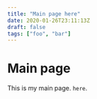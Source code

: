 ```yaml
---
title: "Main page here"
date: 2020-01-26T23:11:13Z
draft: false
tags: ["foo", "bar"]
---
```


# Main page
This is my main page. `here`.
